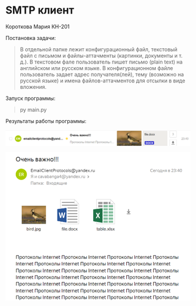  # SMTP клиент
 Короткова Мария КН-201

 Постановка задачи:
 >В отдельной папке лежит конфигурационный файл,
текстовый файл с письмом и файлы-аттачменты (картинки, документы и т. д.). В текстовом фале пользователь пишет письмо (plain text) на английском или русском языке. В конфигурационном файле пользователь задает адрес получателя(лей), тему (возможно на русской языке) и
имена файлов-аттачментов для отсылки в виде вложения.
 

Запуск программы:
>py main.py

Результаты работы программы:

![alt text](results/10.png)

![alt text](results/11.png)

